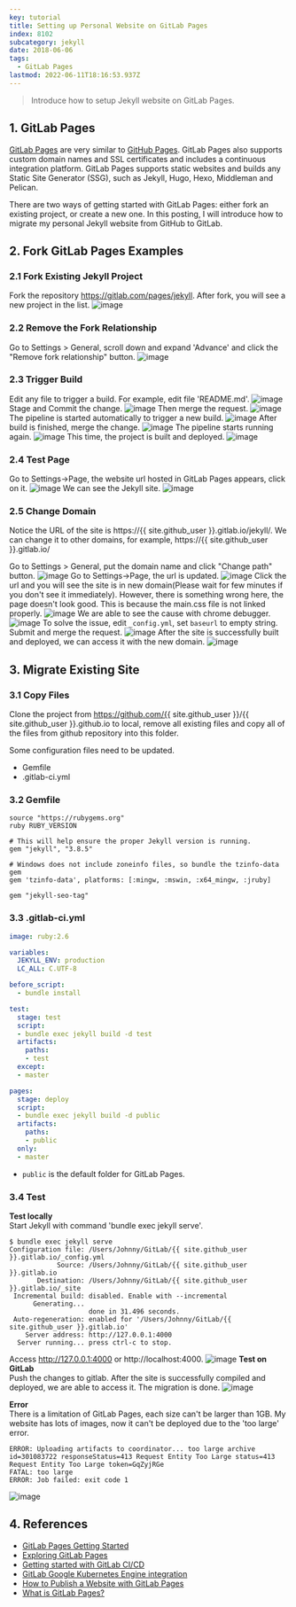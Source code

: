 ```yaml
---
key: tutorial
title: Setting up Personal Website on GitLab Pages
index: 8102
subcategory: jekyll
date: 2018-06-06
tags:
  - GitLab Pages
lastmod: 2022-06-11T18:16:53.937Z
---
```


> Introduce how to setup Jekyll website on GitLab Pages.

## 1. GitLab Pages
[GitLab Pages](https://about.gitlab.com/product/pages/) are very similar to [GitHub Pages](https://pages.github.com/). GitLab Pages also supports custom domain names and SSL certificates and includes a continuous integration platform. GitLab Pages supports static websites and builds any Static Site Generator (SSG), such as Jekyll, Hugo, Hexo, Middleman and Pelican.

There are two ways of getting started with GitLab Pages: either fork an existing project, or create a new one. In this posting, I will introduce how to migrate my personal Jekyll website from GitHub to GitLab.

## 2. Fork GitLab Pages Examples
### 2.1 Fork Existing Jekyll Project
Fork the repository https://gitlab.com/pages/jekyll. After fork, you will see a new project in the list.
![image](/assets/images/jekyll/8102/fork-jekyll.png)
### 2.2 Remove the Fork Relationship
Go to Settings > General, scroll down and expand 'Advance' and click the "Remove fork relationship" button.
![image](/assets/images/jekyll/8102/remove-fork-relationship.png)
### 2.3 Trigger Build
Edit any file to trigger a build. For example, edit file 'README.md'.
![image](/assets/images/jekyll/8102/edit-readme.png)
Stage and Commit the change.
![image](/assets/images/jekyll/8102/stage-and-commit.png)
Then merge the request.
![image](/assets/images/jekyll/8102/merge-request.png)
The pipeline is started automatically to trigger a new build.
![image](/assets/images/jekyll/8102/pipeline-pending.png)
After build is finished, merge the change.
![image](/assets/images/jekyll/8102/merge-after-build.png)
The pipeline starts running again.
![image](/assets/images/jekyll/8102/pipeline-build.png)
This time, the project is built and deployed.
![image](/assets/images/jekyll/8102/pipeline-deploy.png)
### 2.4 Test Page
Go to Settings->Page, the website url hosted in GitLab Pages appears, click on it.
![image](/assets/images/jekyll/8102/settings-pages.png)
We can see the Jekyll site.
![image](/assets/images/jekyll/8102/test-website.png)
### 2.5 Change Domain
Notice the URL of the site is https://{{ site.github_user }}.gitlab.io/jekyll/. We can change it to other domains, for example, https://{{ site.github_user }}.gitlab.io/

Go to Settings > General, put the domain name and click "Change path" button.
![image](/assets/images/jekyll/8102/change-path.png)
Go to Settings->Page, the url is updated.
![image](/assets/images/jekyll/8102/domain-changed.png)
Click the url and you will see the site is in new domain(Please wait for few minutes if you don't see it immediately). However, there is something wrong here, the page doesn't look good. This is because the main.css file is not linked properly.
![image](/assets/images/jekyll/8102/new-domain.png)
We are able to see the cause with chrome debugger.
![image](/assets/images/jekyll/8102/main-css.png)
To solve the issue, edit `_config.yml`, set `baseurl` to empty string. Submit and merge the request.
![image](/assets/images/jekyll/8102/change-baseurl.png)
After the site is successfully built and deployed, we can access it with the new domain.
![image](/assets/images/jekyll/8102/test-new-domain.png)

## 3. Migrate Existing Site
### 3.1 Copy Files
Clone the project from https://github.com/{{ site.github_user }}/{{ site.github_user }}.github.io to local, remove all existing files and copy all of the files from github repository into this folder.

Some configuration files need to be updated.
* Gemfile
* .gitlab-ci.yml

### 3.2 Gemfile
```raw
source "https://rubygems.org"
ruby RUBY_VERSION

# This will help ensure the proper Jekyll version is running.
gem "jekyll", "3.8.5"

# Windows does not include zoneinfo files, so bundle the tzinfo-data gem
gem 'tzinfo-data', platforms: [:mingw, :mswin, :x64_mingw, :jruby]

gem "jekyll-seo-tag"
```
### 3.3 .gitlab-ci.yml
```yml
image: ruby:2.6

variables:
  JEKYLL_ENV: production
  LC_ALL: C.UTF-8

before_script:
  - bundle install

test:
  stage: test
  script:
  - bundle exec jekyll build -d test
  artifacts:
    paths:
    - test
  except:
  - master

pages:
  stage: deploy
  script:
  - bundle exec jekyll build -d public
  artifacts:
    paths:
    - public
  only:
  - master
```
* `public` is the default folder for GitLab Pages.

### 3.4 Test
**Test locally**  
Start Jekyll with command 'bundle exec jekyll serve'.
```raw
$ bundle exec jekyll serve
Configuration file: /Users/Johnny/GitLab/{{ site.github_user }}.gitlab.io/_config.yml
            Source: /Users/Johnny/GitLab/{{ site.github_user }}.gitlab.io
       Destination: /Users/Johnny/GitLab/{{ site.github_user }}.gitlab.io/_site
 Incremental build: disabled. Enable with --incremental
      Generating...
                    done in 31.496 seconds.
 Auto-regeneration: enabled for '/Users/Johnny/GitLab/{{ site.github_user }}.gitlab.io'
    Server address: http://127.0.0.1:4000
  Server running... press ctrl-c to stop.
```
Access http://127.0.0.1:4000 or http://localhost:4000.
![image](/assets/images/jekyll/8102/test-local.png)
**Test on GitLab**  
Push the changes to gitlab. After the site is successfully compiled and deployed, we are able to access it. The migration is done.
![image](/assets/images/jekyll/8102/test-migration.png)

**Error**  
There is a limitation of GitLab Pages, each size can't be larger than 1GB. My website has lots of images, now it can't be deployed due to the 'too large' error.
```raw
ERROR: Uploading artifacts to coordinator... too large archive  id=301083722 responseStatus=413 Request Entity Too Large status=413 Request Entity Too Large token=GqZyjRGe
FATAL: too large                                   
ERROR: Job failed: exit code 1
```
![image](/assets/images/jekyll/8102/error-too-large.png)
## 4. References
* [GitLab Pages Getting Started](https://docs.gitlab.com/ee/user/project/pages/index.html)
* [Exploring GitLab Pages](https://docs.gitlab.com/ee/user/project/pages/introduction.html)
* [Getting started with GitLab CI/CD](https://docs.GitLab.com/ee/ci/quick_start/README.html)
* [GitLab Google Kubernetes Engine integration](https://about.GitLab.com/google-cloud-platform/)
* [How to Publish a Website with GitLab Pages](https://www.youtube.com/watch?v=TWqh9MtT4Bg)
* [What is GitLab Pages?](https://about.gitlab.com/product/pages/)
